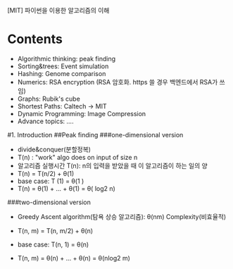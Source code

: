 [MIT] 파이썬을 이용한 알고리즘의 이해 

# Contents 
- Algorithmic thinking: peak finding
- Sorting&trees: Event simulation 
- Hashing: Genome comparison
- Numerics: RSA encryption (RSA 암호화. https 쓸 경우 백엔드에서 RSA가 쓰임)
- Graphs: Rubik's cube 
- Shortest Paths: Caltech -> MIT
- Dynamic Programming: Image Compression 
- Advance topics: .... 



#1. Introduction
##Peak finding
###one-dimensional version
- divide&conquer(분할정복) 
- T(n) : "work" algo does on input of size n 
- 알고리즘 실행시간 T(n): n의 입력을 받았을 때 이 알고리즘이 하는 일의 양
- T(n) = T(n/2) + θ(1)  
- base case: T (1) = θ(1 ) 
- T(n) = θ(1) + ... + θ(1)  = θ( log2 n)


###two-dimensional version
- Greedy Ascent algorithm(탐욕 상승 알고리즘): θ(nm) Complexity(비효율적) 

- T(n, m) = T(n, m/2) + θ(n)
- base case: T(n, 1) = θ(n) 
- T(n, m) = θ(n) + ... + θ(n) = θ(nlog2 m)
